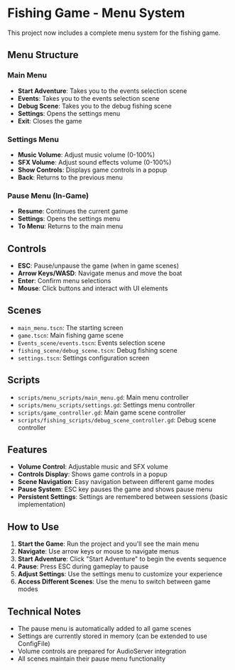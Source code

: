 # Fishing Game - Menu System

This project now includes a complete menu system for the fishing game.

## Menu Structure

### Main Menu
- **Start Adventure**: Takes you to the events selection scene
- **Events**: Takes you to the events selection scene
- **Debug Scene**: Takes you to the debug fishing scene
- **Settings**: Opens the settings menu
- **Exit**: Closes the game

### Settings Menu
- **Music Volume**: Adjust music volume (0-100%)
- **SFX Volume**: Adjust sound effects volume (0-100%)
- **Show Controls**: Displays game controls in a popup
- **Back**: Returns to the previous menu

### Pause Menu (In-Game)
- **Resume**: Continues the current game
- **Settings**: Opens the settings menu
- **To Menu**: Returns to the main menu

## Controls

- **ESC**: Pause/unpause the game (when in game scenes)
- **Arrow Keys/WASD**: Navigate menus and move the boat
- **Enter**: Confirm menu selections
- **Mouse**: Click buttons and interact with UI elements

## Scenes

- `main_menu.tscn`: The starting screen
- `game.tscn`: Main fishing game scene
- `Events_scene/events.tscn`: Events selection scene
- `fishing_scene/debug_scene.tscn`: Debug fishing scene
- `settings.tscn`: Settings configuration screen

## Scripts

- `scripts/menu_scripts/main_menu.gd`: Main menu controller
- `scripts/menu_scripts/settings.gd`: Settings menu controller
- `scripts/game_controller.gd`: Main game scene controller
- `scripts/fishing_scripts/debug_scene_controller.gd`: Debug scene controller

## Features

- **Volume Control**: Adjustable music and SFX volume
- **Controls Display**: Shows game controls in a popup
- **Scene Navigation**: Easy navigation between different game modes
- **Pause System**: ESC key pauses the game and shows pause menu
- **Persistent Settings**: Settings are remembered between sessions (basic implementation)

## How to Use

1. **Start the Game**: Run the project and you'll see the main menu
2. **Navigate**: Use arrow keys or mouse to navigate menus
3. **Start Adventure**: Click "Start Adventure" to begin the events sequence
4. **Pause**: Press ESC during gameplay to pause
5. **Adjust Settings**: Use the settings menu to customize your experience
6. **Access Different Scenes**: Use the menu to switch between game modes

## Technical Notes

- The pause menu is automatically added to all game scenes
- Settings are currently stored in memory (can be extended to use ConfigFile)
- Volume controls are prepared for AudioServer integration
- All scenes maintain their pause menu functionality
